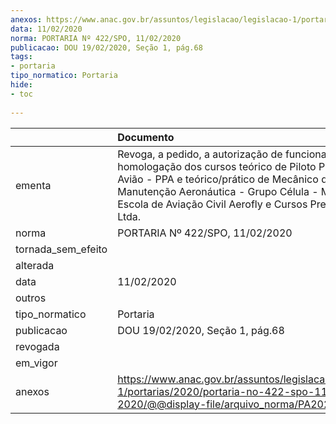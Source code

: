 ```yaml
---
anexos: https://www.anac.gov.br/assuntos/legislacao/legislacao-1/portarias/2020/portaria-no-422-spo-11-02-2020/@@display-file/arquivo_norma/PA2020-0422.pdf
data: 11/02/2020
norma: PORTARIA Nº 422/SPO, 11/02/2020
publicacao: DOU 19/02/2020, Seção 1, pág.68
tags:
- portaria
tipo_normatico: Portaria
hide: 
- toc 
 
---
```


|                    | Documento                                                                                                                                                                                                                                                             |
|:-------------------|:----------------------------------------------------------------------------------------------------------------------------------------------------------------------------------------------------------------------------------------------------------------------|
| ementa             | Revoga, a pedido, a autorização de funcionamento e a homologação dos cursos teórico de Piloto Privado de Avião - PPA e teórico/prático de Mecânico de Manutenção Aeronáutica - Grupo Célula - MMA-CEL da Escola de Aviação Civil Aerofly e Cursos Preparatórios Ltda. |
| norma              | PORTARIA Nº 422/SPO, 11/02/2020                                                                                                                                                                                                                                       |
| tornada_sem_efeito |                                                                                                                                                                                                                                                                       |
| alterada           |                                                                                                                                                                                                                                                                       |
| data               | 11/02/2020                                                                                                                                                                                                                                                            |
| outros             |                                                                                                                                                                                                                                                                       |
| tipo_normatico     | Portaria                                                                                                                                                                                                                                                              |
| publicacao         | DOU 19/02/2020, Seção 1, pág.68                                                                                                                                                                                                                                       |
| revogada           |                                                                                                                                                                                                                                                                       |
| em_vigor           |                                                                                                                                                                                                                                                                       |
| anexos             | https://www.anac.gov.br/assuntos/legislacao/legislacao-1/portarias/2020/portaria-no-422-spo-11-02-2020/@@display-file/arquivo_norma/PA2020-0422.pdf                                                                                                                   |